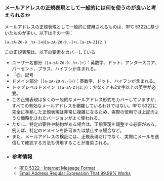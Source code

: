 ### メールアドレスの正規表現として一般的には何を使うのが良いと考えられるか
メールアドレスの正規表現として一般的に使用されるものは、RFC 5322に基づいたものが多い。以下はその一例：
```regex
[a-zA-Z0-9._%+-]+@[a-zA-Z0-9.-]+\.[a-zA-Z]{2,}
```
この正規表現は、以下の要素をカバーしている
- ユーザー名部分（`[a-zA-Z0-9._%+-]+`）：英数字、ドット、アンダースコア、パーセント、プラス、ハイフンが含まれる。
- 「@」記号
- ドメイン部分（`[a-zA-Z0-9.-]+`）：英数字、ドット、ハイフンが含まれる。
- トップレベルドメイン（`[a-zA-Z]{2,}`）：少なくとも2文字以上の英字が必要。
- この正規表現は多くの一般的なメールアドレス形式をカバーしていますが、すべての有効なメールアドレスを網羅しているわけではない。RFC 5322に完全に準拠した正規表現は非常に複雑になるため、実際の使用では上記のような簡略化されたバージョンがよく使われる。
- ただし、特定の要件や制約がある場合は、正規表現を調整する必要がある。例えば、特定のドメインを許可または禁止する場合など。
- また、メールアドレスの検証には、正規表現だけでなく、実際にメールを送信して確認する方法も併用することが推奨される。
- ### 参考情報
	- [RFC 5322 - Internet Message Format](https://tools.ietf.org/html/rfc5322)
	- [Email Address Regular Expression That 99.99% Works](https://emailregex.com/)
	
